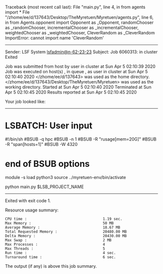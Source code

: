 Traceback (most recent call last):
  File "main.py", line 4, in <module>
    from agents import *
  File "/zhome/ee/d/137643/Desktop/TheMyretuen/Myretuen/agents.py", line 6, in <module>
    from Agents.opponent import Opponent as _Opponent, randomChooser as _randomChooser, incrementalChooser as _incrementalChooser, weightedChooser as _weightedChooser, CleverRandom as _CleverRandom
ImportError: cannot import name 'CleverRandom'

------------------------------------------------------------
Sender: LSF System <lsfadmin@n-62-23-23>
Subject: Job 6060313: <CleverRandom2test> in cluster <dcc> Exited

Job <CleverRandom2test> was submitted from host <n-62-27-20> by user <s183905> in cluster <dcc> at Sun Apr  5 02:10:39 2020
Job was executed on host(s) <n-62-23-23>, in queue <hpc>, as user <s183905> in cluster <dcc> at Sun Apr  5 02:10:40 2020
</zhome/ee/d/137643> was used as the home directory.
</zhome/ee/d/137643/Desktop/TheMyretuen/Myretuen> was used as the working directory.
Started at Sun Apr  5 02:10:40 2020
Terminated at Sun Apr  5 02:10:45 2020
Results reported at Sun Apr  5 02:10:45 2020

Your job looked like:

------------------------------------------------------------
# LSBATCH: User input
#!/bin/sh
#BSUB -q hpc
#BSUB -n 1
#BSUB -R "rusage[mem=20G]"
#BSUB -R "span[hosts=1]"
#BSUB -W 4320
# end of BSUB options

module -s load python3
source ../myretuen-env/bin/activate

python main.py $LSB_PROJECT_NAME


------------------------------------------------------------

Exited with exit code 1.

Resource usage summary:

    CPU time :                                   1.19 sec.
    Max Memory :                                 50 MB
    Average Memory :                             18.67 MB
    Total Requested Memory :                     20480.00 MB
    Delta Memory :                               20430.00 MB
    Max Swap :                                   2 MB
    Max Processes :                              4
    Max Threads :                                5
    Run time :                                   4 sec.
    Turnaround time :                            6 sec.

The output (if any) is above this job summary.

